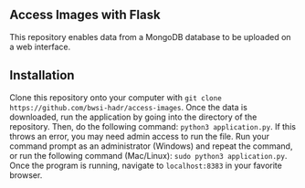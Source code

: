 ## Access Images with Flask

This repository enables data from a MongoDB database to be uploaded on a web interface.

## Installation

Clone this repository onto your computer with
```git clone https://github.com/bwsi-hadr/access-images```.
Once the data is downloaded, run the application by going into the directory of the repository. Then, do the following command:
```python3 application.py```.
If this throws an error, you may need admin access to run the file. Run your command prompt as an administrator (Windows) and repeat the command, or run the following command (Mac/Linux):
```sudo python3 application.py```.
Once the program is running, navigate to `localhost:8383` in your favorite browser.
